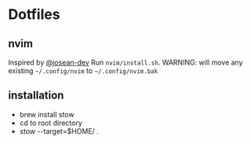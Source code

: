 # Dotfiles

## nvim

Inspired by [@josean-dev](https://www.josean.com/posts/how-to-setup-neovim-2024)
Run `nvim/install.sh`. WARNING: will move any existing `~/.config/nvim` to `~/.config/nvim.bak`

## installation

- brew install stow
- cd to root directory
- stow --target=$HOME/ .
